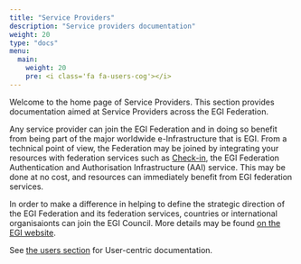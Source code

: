 ```yaml
---
title: "Service Providers"
description: "Service providers documentation"
weight: 20
type: "docs"
menu:
  main:
    weight: 20
    pre: <i class='fa fa-users-cog'></i>
---
```


Welcome to the home page of Service Providers. This section provides
documentation aimed at Service Providers across the EGI Federation.

Any service provider can join the EGI Federation and in doing so benefit from
being part of the major worldwide e-Infrastructure that is EGI. From a technical
point of view, the Federation may be joined by integrating your resources with
federation services such as [Check-in](./check-in), the EGI Federation Authentication and Authorisation
Infrastructure (AAI) service. This may be done at no cost, and resources can immediately
benefit from EGI federation services.

In order to make a difference in helping to define the strategic direction of
the EGI Federation and its federation services, countries or international
organisaionts can join the EGI Council. More details may be found
[on the EGI website](https://www.egi.eu/about/egi-council/joining-the-egi-council/).

See [the users section](../users) for User-centric documentation.
